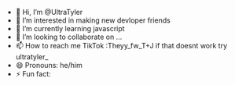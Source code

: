 - 👋 Hi, I’m @UltraTyler
- 👀 I’m interested in making new devloper friends
- 🌱 I’m currently learning javascript
- 💞️ I’m looking to collaborate on ...
- 📫 How to reach me TikTok :Theyy_fw_T+J if that doesnt work try ultratyler_
- 😄 Pronouns: he/him
- ⚡ Fun fact: 

<!---
UltraTyler/UltraTyler is a ✨ special ✨ repository because its `README.md` (this file) appears on your GitHub profile.
You can click the Preview link to take a look at your changes.
--->
